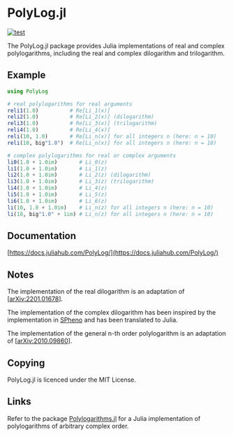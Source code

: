 PolyLog.jl
==========

[![test](https://github.com/Expander/PolyLog.jl/actions/workflows/build.yml/badge.svg)](https://github.com/Expander/PolyLog.jl/actions/workflows/build.yml)

The PolyLog.jl package provides Julia implementations of real and
complex polylogarithms, including the real and complex dilogarithm and
trilogarithm.


Example
-------

```.jl
using PolyLog

# real polylogarithms for real arguments
reli1(1.0)          # Re[Li_1(x)]
reli2(1.0)          # Re[Li_2(x)] (dilogarithm)
reli3(1.0)          # Re[Li_3(x)] (trilogarithm)
reli4(1.0)          # Re[Li_4(x)]
reli(10, 1.0)       # Re[Li_n(x)] for all integers n (here: n = 10)
reli(10, big"1.0")  # Re[Li_n(x)] for all integers n (here: n = 10)

# complex polylogarithms for real or complex arguments
li0(1.0 + 1.0im)       # Li_0(z)
li1(1.0 + 1.0im)       # Li_1(z)
li2(1.0 + 1.0im)       # Li_2(z) (dilogarithm)
li3(1.0 + 1.0im)       # Li_3(z) (trilogarithm)
li4(1.0 + 1.0im)       # Li_4(z)
li5(1.0 + 1.0im)       # Li_5(z)
li6(1.0 + 1.0im)       # Li_6(z)
li(10, 1.0 + 1.0im)    # Li_n(z) for all integers n (here: n = 10)
li(10, big"1.0" + 1im) # Li_n(z) for all integers n (here: n = 10)
```


Documentation
-------------

[https://docs.juliahub.com/PolyLog/](https://docs.juliahub.com/PolyLog/)


Notes
-----

The implementation of the real dilogarithm is an adaptation of
[[arXiv:2201.01678](https://arxiv.org/abs/2201.01678)].

The implementation of the complex dilogarithm has been inspired by the
implementation in [SPheno](https://spheno.hepforge.org) and has been
translated to Julia.

The implementation of the general n-th order polylogarithm is an
adaptation of [[arXiv:2010.09860](https://arxiv.org/abs/2010.09860)].


Copying
-------

PolyLog.jl is licenced under the MIT License.


Links
-----

Refer to the package
[Polylogarithms.jl](https://github.com/mroughan/Polylogarithms.jl) for
a Julia implementation of polylogarithms of arbitrary complex order.
